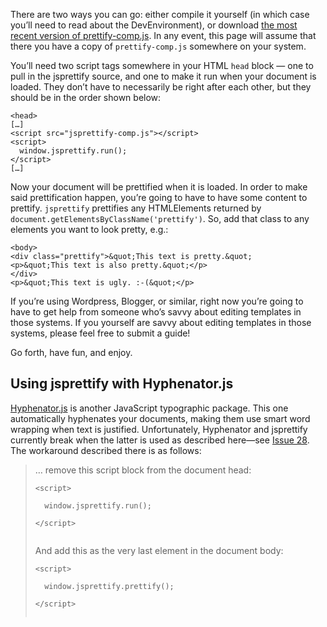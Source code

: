 There are two ways you can go: either compile it yourself (in which case you’ll need to read about the DevEnvironment), or download [the most recent version of prettify-comp.js](http://code.google.com/p/jsprettify/downloads/list). In any event, this page will assume that there you have a copy of `prettify-comp.js` somewhere on your system.

You’ll need two script tags somewhere in your HTML `head` block — one to pull in the jsprettify source, and one to make it run when your document is loaded. They don’t have to necessarily be right after each other, but they should be in the order shown below:
```
<head>
[…]
<script src="jsprettify-comp.js"></script>
<script>
  window.jsprettify.run();
</script>
[…]
```

Now your document will be prettified when it is loaded. In order to make said prettification happen, you’re going to have to have some content to prettify. `jsprettify` prettifies any HTMLElements returned by `document.getElementsByClassName('prettify')`. So, add that class to any elements you want to look pretty, e.g.:
```
<body>
<div class="prettify">&quot;This text is pretty.&quot;
<p>&quot;This text is also pretty.&quot;</p>
</div>
<p>&quot;This text is ugly. :-(&quot;</p>
```

If you’re using Wordpress, Blogger, or similar, right now you’re going to have to get help from someone who’s savvy about editing templates in those systems. If you yourself are savvy about editing templates in those systems, please feel free to submit a guide!

Go forth, have fun, and enjoy.

## Using jsprettify with Hyphenator.js ##

[Hyphenator.js](http://code.google.com/p/hyphenator) is another JavaScript typographic package. This one automatically hyphenates your documents, making them use smart word wrapping when text is justified. Unfortunately, Hyphenator and jsprettify currently break when the latter is used as described here—see [Issue 28](http://code.google.com/p/jsprettify/issues/detail?id=28). The workaround described there is as follows:
<blockquote>
… remove this script block from the document head:<br>
<pre><code>&lt;script&gt;<br>
  window.jsprettify.run();<br>
&lt;/script&gt;<br>
</code></pre>
And add this as the very last element in the document body:<br>
<pre><code>&lt;script&gt;<br>
  window.jsprettify.prettify();<br>
&lt;/script&gt;<br>
</code></pre>
</blockquote>